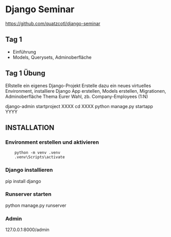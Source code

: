 # Django Seminar

https://github.com/quatzcotl/django-seminar

## Tag 1 
- Einführung
- Models, Querysets, Adminoberfläche

## Tag 1 Übung
ERstelle ein eigenes Django-Projekt
Erstelle dazu ein neues virtuelles Environment, installiere Django
App erstellen, Models erstellen, Migrationen, Adminoberfläche
Thema Eurer Wahl, zb. Company-Employees (1:N)

django-admin startproject XXXX
cd XXXX
python manage.py startapp YYYY




## INSTALLATION

### Environment erstellen und aktivieren
```
    python -m venv .venv
    .venv\Scripts\activate
```

### Django installieren

pip install django

### Runserver starten
python manage.py runserver

### Admin 
127.0.0.1:8000/admin
